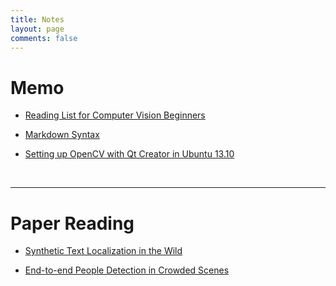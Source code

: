 ```yaml
---
title: Notes
layout: page
comments: false
---
```


# Memo

- [Reading List for Computer Vision Beginners](./computer-vision-reading-list)

- [Markdown Syntax](./markdown-syntax)

- [Setting up OpenCV with Qt Creator in Ubuntu 13.10](./install-qt-opencv-ubuntu)

<br>

-------------------------------------------------------------------------------- 

<!-- # Wiki --> <!-- <br> --> <!-- -------------------------------------------------------------------------------- -->

 # Paper Reading

- [Synthetic Text Localization in the Wild]()

- [End-to-end People Detection in Crowded Scenes](./end-to-end-people-detection-in-crowded-scenes)
